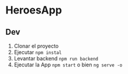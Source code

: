 # HeroesApp

## Dev

1. Clonar el proyecto
2. Ejecutar ```npm instal```
3. Levantar backend ```npm run backend```
4. Ejecutar la App ```npm start``` o bien ```ng serve -o```

